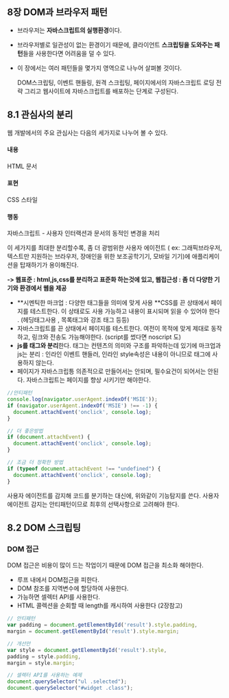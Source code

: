 ## 8장 DOM과 브라우저 패턴

- 브라우저는 **자바스크립트의 실행환경**이다.

- 브라우저별로 일관성이 없는 환경이기 때문에, 클라이언트 **스크립팅을 도와주는 패턴**들을 사용한다면 어려움을 덜 수 있다. 

- 이 장에서는 여러 패턴들을 몇가지 영역으로 나누어 살펴볼 것이다.

  DOM스크립팅, 이벤트 핸들링, 원격 스크립팅, 페이지에서의 자바스크립트 로딩 전략 그리고 웹사이트에 자바스크립트를 배포하는 단계로 구성된다.

## 8.1 관심사의 분리 

웹 개발에서의 주요 관심사는 다음의 세가지로 나누어 볼 수 있다. 

#### 내용

HTML 문서

#### 표현

CSS 스타일 

#### 행동

자바스크립트 - 사용자 인터랙션과 문서의 동적인 변경을 처리 

이 세가지를 최대한 분리할수록, 좀 더 광범위한 사용자 에이전트 ( ex: 그래픽브라우저, 텍스트만 지원하는 브라우저, 장애인을 위한 보조공학기기, 모바일 기기)에 애플리케이션을 탑재하기가 용이해진다. 

**-> 웹표준 :  html,js,css를 분리하고 표준화 하는것에 있고, 웹접근성 : 좀 더 다양한 기기와 환경에서 웹을 제공**

- **시멘틱한 마크업 : 다양한 태그들을 의미에 맞게 사용 **CSS를 끈 상태에서 페이지를 테스트한다. 이 상태로도 사용 가능하고 내용이 표시되며 읽을 수 있어야 한다 . (헤딩태그사용 , 목록태그와 강조 태그 등등)
- 자바스크립트를 끈 상태에서 페이지를 테스트한다. 여전이 목적에 맞게 제대로 동작하고, 링크와 전송도 가능해야한다. (script를 썼다면 noscript 도)
- **js를 태그와 분리**한다. 태그는 컨텐츠의 의미와 구조를 파악하는데 있기에 마크업과 js는 분리 : 인라인 이벤트 핸들러, 인라인 style속성은 내용이 아니므로 태그에 사용하지 않는다.
- 페이지가 자바스크립틍 의존적으로 만들어서는 안되며, 필수요건이 되어서는 안된다. 자바스크립트는 페이지를 향상 시키기만 해야한다.

```javascript
//안티패턴
console.log(navigator.userAgent.indexOf('MSIE'));
if (navigator.userAgent.indexOf('MSIE') !== -1) {
  document.attachEvent('onclick', console.log);
}

// 더 좋은방법
if (document.attachEvent) {
  document.attachEvent('onclick', console.log);
}

// 조금 더 정확한 방법
if (typeof document.attachEvent !== "undefined") {
  document.attachEvent('onclick', console.log);
}
```

사용자 에이전트를 감지해 코드를 분기하는 대신에, 위와같이 기능탐지를 쓴다. 사용자 에이전트 감지는 안티패턴이므로 최후의 선택사항으로 고려해야 한다.



## 8.2 DOM 스크립팅

### DOM 접근

DOM 접근은 비용이 많이 드는 작업이기 때문에 DOM 접근을 최소화 해야한다. 

- 루프 내에서 DOM접근을 피한다. 
- DOM 참조를 지역변수에 할당하여 사용한다. 
- 가능하면 셀렉터 API를 사용한다. 
- HTML 콜렉션을 순회할 때 length를 캐시하여 사용한다 (2장참고)

```javascript
// 안티패턴
var padding = document.getElementById('result').style.padding,
margin = document.getElementById('result').style.margin;

// 개선안
var style = document.getElementById('result').style,
padding = style.padding,
margin = style.margin;

// 셀렉터 API를 사용하는 예제 
document.querySelector("ul .selected");
document.querySelector("#widget .class");
```
